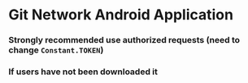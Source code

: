 # Git Network Android Application
### Strongly recommended use authorized requests (need to change `Constant.TOKEN`)
### If users have not been downloaded it 